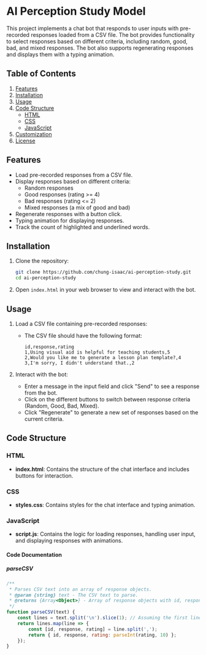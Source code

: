 # AI Perception Study Model

This project implements a chat bot that responds to user inputs with pre-recorded responses loaded from a CSV file. The bot provides functionality to select responses based on different criteria, including random, good, bad, and mixed responses. The bot also supports regenerating responses and displays them with a typing animation.

## Table of Contents

1. [Features](#features)
2. [Installation](#installation)
3. [Usage](#usage)
4. [Code Structure](#code-structure)
    - [HTML](#html)
    - [CSS](#css)
    - [JavaScript](#javascript)
5. [Customization](#customization)
6. [License](#license)

## Features

- Load pre-recorded responses from a CSV file.
- Display responses based on different criteria:
  - Random responses
  - Good responses (rating >= 4)
  - Bad responses (rating <= 2)
  - Mixed responses (a mix of good and bad)
- Regenerate responses with a button click.
- Typing animation for displaying responses.
- Track the count of highlighted and underlined words.

## Installation

1. Clone the repository:
    ```bash
    git clone https://github.com/chung-isaac/ai-perception-study.git
    cd ai-perception-study
    ```

2. Open `index.html` in your web browser to view and interact with the bot.

## Usage

1. Load a CSV file containing pre-recorded responses:
    - The CSV file should have the following format:
      ```csv
      id,response,rating
      1,Using visual aid is helpful for teaching students,5
      2,Would you like me to generate a lesson plan template?,4
      3,I'm sorry, I didn't understand that.,2
      ```

2. Interact with the bot:
    - Enter a message in the input field and click "Send" to see a response from the bot.
    - Click on the different buttons to switch between response criteria (Random, Good, Bad, Mixed).
    - Click "Regenerate" to generate a new set of responses based on the current criteria.

## Code Structure

### HTML

- **index.html**: Contains the structure of the chat interface and includes buttons for interaction.

### CSS

- **styles.css**: Contains styles for the chat interface and typing animation.

### JavaScript

- **script.js**: Contains the logic for loading responses, handling user input, and displaying responses with animations.

#### Code Documentation

##### parseCSV
```javascript
/**
 * Parses CSV text into an array of response objects.
 * @param {string} text - The CSV text to parse.
 * @returns {Array<Object>} - Array of response objects with id, response, and rating properties.
 */
function parseCSV(text) {
    const lines = text.split('\n').slice(1); // Assuming the first line is headers
    return lines.map(line => {
        const [id, response, rating] = line.split(',');
        return { id, response, rating: parseInt(rating, 10) };
    });
}

